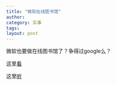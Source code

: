 ```yaml
---
title: "微软在线图书馆"
author:
category: 实事
tags: 
layout: post
---
```

微软也要做在线图书馆了？争得过google么？

这里<a href="http://www.lemonde.fr/web/article/0,1-0@2-651865,36-842806@51-842808,0.html">看</a>

这里<a href="http://www.francaisblog.com.cn/node/394">听</a>

